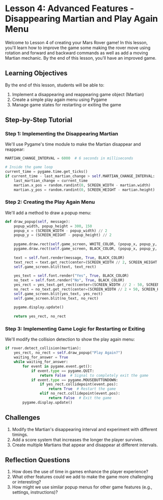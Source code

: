 # Lesson 4: Advanced Features - Disappearing Martian and Play Again Menu
Welcome to Lesson 4 of creating your Mars Rover game! In this lesson, you'll learn how to improve the game some making the rover move using rotation and forward and backward commands as well as add a moving Martian mechanic. By the end of this lesson, you'll have an improved game.

## Learning Objectives
By the end of this lesson, students will be able to:
1. Implement a disappearing and reappearing game object (Martian)
2. Create a simple play again menu using Pygame
3. Manage game states for restarting or exiting the game

<!-- ## Arkansas CS Standards Addressed
1. CSK8.G7.3.5: Collect and analyze data from multiple sources
2. CSK8.G8.1.3: Demonstrate appropriate collaborative behaviors to solve problems
3. CSK8.G6.1.2: Utilize visual representations of problem-solving logic to solve problems of level-appropriate complexity -->

## Step-by-Step Tutorial

### Step 1: Implementing the Disappearing Martian

We'll use Pygame's time module to make the Martian disappear and reappear:

```python
MARTIAN_CHANGE_INTERVAL = 6000  # 6 seconds in milliseconds

# Inside the game loop
current_time = pygame.time.get_ticks()
if current_time - last_martian_change > self.MARTIAN_CHANGE_INTERVAL:
    last_martian_change = current_time
    martian.x_pos = random.randint(0, SCREEN_WIDTH - martian.width)
    martian.y_pos = random.randint(0, SCREEN_HEIGHT - martian.height)
```

### Step 2: Creating the Play Again Menu

We'll add a method to draw a popup menu:

```python
def draw_popup(self, message):
    popup_width, popup_height = 300, 150
    popup_x = (SCREEN_WIDTH - popup_width) // 2
    popup_y = (SCREEN_HEIGHT - popup_height) // 2
    
    pygame.draw.rect(self.game_screen, WHITE_COLOR, (popup_x, popup_y, popup_width, popup_height))
    pygame.draw.rect(self.game_screen, BLACK_COLOR, (popup_x, popup_y, popup_width, popup_height), 2)
    
    text = self.font.render(message, True, BLACK_COLOR)
    text_rect = text.get_rect(center=(SCREEN_WIDTH // 2, SCREEN_HEIGHT // 2 - 20))
    self.game_screen.blit(text, text_rect)
    
    yes_text = self.font.render("Yes", True, BLACK_COLOR)
    no_text = self.font.render("No", True, BLACK_COLOR)
    yes_rect = yes_text.get_rect(center=(SCREEN_WIDTH // 2 - 50, SCREEN_HEIGHT // 2 + 40))
    no_rect = no_text.get_rect(center=(SCREEN_WIDTH // 2 + 50, SCREEN_HEIGHT // 2 + 40))
    self.game_screen.blit(yes_text, yes_rect)
    self.game_screen.blit(no_text, no_rect)
    
    pygame.display.update()
    
    return yes_rect, no_rect
```

### Step 3: Implementing Game Logic for Restarting or Exiting

We'll modify the collision detection to show the play again menu:

```python
if rover.detect_collision(martian):
    yes_rect, no_rect = self.draw_popup("Play Again?")
    waiting_for_answer = True
    while waiting_for_answer:
        for event in pygame.event.get():
            if event.type == pygame.QUIT:
                return False  # Signal to completely exit the game
            if event.type == pygame.MOUSEBUTTONDOWN:
                if yes_rect.collidepoint(event.pos):
                    return True  # Restart the game
                elif no_rect.collidepoint(event.pos):
                    return False  # Exit the game
        pygame.display.update()
```

## Challenges

1. Modify the Martian's disappearing interval and experiment with different timings.
2. Add a score system that increases the longer the player survives.
3. Create multiple Martians that appear and disappear at different intervals.

## Reflection Questions

1. How does the use of time in games enhance the player experience?
2. What other features could we add to make the game more challenging or interesting?
3. How might we use similar popup menus for other game features (e.g., settings, instructions)?
